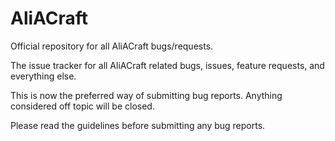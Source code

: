 # AliACraft
Official repository for all AliACraft bugs/requests.

The issue tracker for all AliACraft related bugs, issues, feature requests, and everything else.

This is now the preferred way of submitting bug reports. Anything considered off topic will be closed.

Please read the guidelines before submitting any bug reports.
